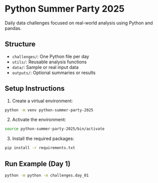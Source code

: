 # Python Summer Party 2025

Daily data challenges focused on real-world analysis using Python and pandas.

## Structure

- `challenges/`: One Python file per day
- `utils/`: Reusable analysis functions
- `data/`: Sample or real input data
- `outputs/`: Optional summaries or results

## Setup Instructions

1. Create a virtual environment:

```bash
python -m venv python-summer-party-2025
```

2. Activate the environment:

```bash
source python-summer-party-2025/bin/activate
```

3. Install the required packages:

```bash
pip install -r requirements.txt
```

## Run Example (Day 1)

```bash
python -m python -m challenges.day_01
```
